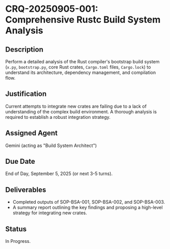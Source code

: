 # CRQ-20250905-001: Comprehensive Rustc Build System Analysis

## Description
Perform a detailed analysis of the Rust compiler's bootstrap build system (`x.py`, `bootstrap.py`, core Rust crates, `Cargo.toml` files, `Cargo.lock`) to understand its architecture, dependency management, and compilation flow.

## Justification
Current attempts to integrate new crates are failing due to a lack of understanding of the complex build environment. A thorough analysis is required to establish a robust integration strategy.

## Assigned Agent
Gemini (acting as "Build System Architect")

## Due Date
End of Day, September 5, 2025 (or next 3-5 turns).

## Deliverables
*   Completed outputs of SOP-BSA-001, SOP-BSA-002, and SOP-BSA-003.
*   A summary report outlining the key findings and proposing a high-level strategy for integrating new crates.

## Status
In Progress.
